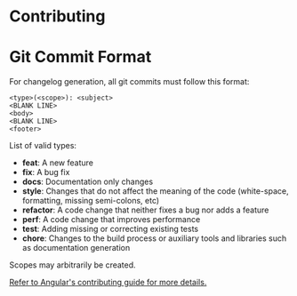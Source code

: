 # Contributing

# Git Commit Format

For changelog generation, all git commits must follow this format:

    <type>(<scope>): <subject>
    <BLANK LINE>
    <body>
    <BLANK LINE>
    <footer>


List of valid types:

* **feat**: A new feature
* **fix**: A bug fix
* **docs**: Documentation only changes
* **style**: Changes that do not affect the meaning of the code (white-space, formatting, missing
  semi-colons, etc)
* **refactor**: A code change that neither fixes a bug nor adds a feature
* **perf**: A code change that improves performance
* **test**: Adding missing or correcting existing tests
* **chore**: Changes to the build process or auxiliary tools and libraries such as documentation
  generation

Scopes may arbitrarily be created.

[Refer to Angular's contributing guide for more details.](https://github.com/angular/angular.js/blob/master/DEVELOPERS.md)